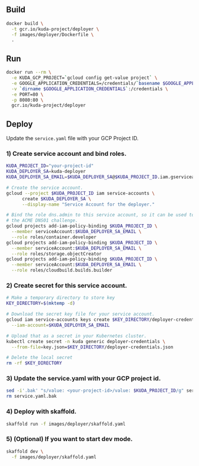 ## Build

```bash
docker build \
  -t gcr.io/kuda-project/deployer \
  -f images/deployer/Dockerfile \
  .
```

## Run

```bash
docker run --rm \
  -e KUDA_GCP_PROJECT=`gcloud config get-value project` \
  -e GOOGLE_APPLICATION_CREDENTIALS=/credentials/`basename $GOOGLE_APPLICATION_CREDENTIALS` \
  -v `dirname $GOOGLE_APPLICATION_CREDENTIALS`:/credentials \
  -e PORT=80 \
  -p 8080:80 \
  gcr.io/kuda-project/deployer
```

## Deploy

Update the `service.yaml` file with your GCP Project ID.

### 1) Create service account and bind roles.

```bash
KUDA_PROJECT_ID="your-project-id"
KUDA_DEPLOYER_SA=kuda-deployer
KUDA_DEPLOYER_SA_EMAIL=$KUDA_DEPLOYER_SA@$KUDA_PROJECT_ID.iam.gserviceaccount.com

# Create the service account.
gcloud --project $KUDA_PROJECT_ID iam service-accounts \
      create $KUDA_DEPLOYER_SA \
      --display-name "Service Account for the deployer."

# Bind the role dns.admin to this service account, so it can be used to support
# the ACME DNS01 challenge.
gcloud projects add-iam-policy-binding $KUDA_PROJECT_ID \
  --member serviceAccount:$KUDA_DEPLOYER_SA_EMAIL \
  --role roles/container.developer
gcloud projects add-iam-policy-binding $KUDA_PROJECT_ID \
  --member serviceAccount:$KUDA_DEPLOYER_SA_EMAIL \
  --role roles/storage.objectCreator
gcloud projects add-iam-policy-binding $KUDA_PROJECT_ID \
  --member serviceAccount:$KUDA_DEPLOYER_SA_EMAIL \
  --role roles/cloudbuild.builds.builder
```

### 2) Create secret for this service account.

```bash
# Make a temporary directory to store key
KEY_DIRECTORY=$(mktemp -d)

# Download the secret key file for your service account.
gcloud iam service-accounts keys create $KEY_DIRECTORY/deployer-credentials.json \
  --iam-account=$KUDA_DEPLOYER_SA_EMAIL

# Upload that as a secret in your Kubernetes cluster.
kubectl create secret -n kuda generic deployer-credentials \
  --from-file=key.json=$KEY_DIRECTORY/deployer-credentials.json

# Delete the local secret
rm -rf $KEY_DIRECTORY
```

### 3) Update the service.yaml with your GCP project id.

```bash
sed -i'.bak' "s/value: <your-project-id>/value: $KUDA_PROJECT_ID/g" service.yaml
rm service.yaml.bak
```

### 4) Deploy with skaffold.

```bash
skaffold run -f images/deployer/skaffold.yaml 
```

### 5) (Optional) If you want to start dev mode.

```bash
skaffold dev \
  -f images/deployer/skaffold.yaml 
```